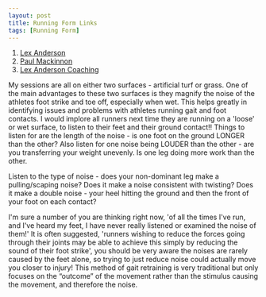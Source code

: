 ```yaml
---
layout: post
title: Running Form Links
tags: [Running Form]
---
```

1. [Lex Anderson](https://theconversation.com/listen-up-running-sounds-contain-clues-for-injury-prevention-69395)
2. [Paul Mackinnon](https://www.thebalancedrunner.com.au)
3. [Lex Anderson Coaching](https://www.facebook.com/lexandersoncoaching/)


My sessions are all on either two surfaces - artificial turf or grass. One of the main advantages to these two surfaces is they magnify the noise of the athletes foot strike and toe off, especially when wet. 
This helps greatly in identifying issues and problems with athletes running gait and foot contacts. I would implore all runners next time they are running on a 'loose' or wet surface, to listen to their feet and their ground contact!! Things to listen for are the length of the noise - is one foot on the ground LONGER than the other? 
Also listen for one noise being LOUDER than the other - are you transferring your weight unevenly. Is one leg doing more work than the other.

Listen to the type of noise - does your non-dominant leg make a pulling/scaping noise? Does it make a noise consistent with twisting? Does it make a double noise - your heel hitting the ground and then the front of your foot on each contact?

I'm sure a number of you are thinking right now, 'of all the times I've run, and I've heard my feet, I have never really listened or examined the noise of them!' It is often suggested, 'runners wishing to reduce the forces going through their joints may be able to achieve this simply by reducing the sound of their foot strike', you should be very aware the noises are rarely caused by the feet alone, so trying to just reduce noise could actually move you closer to injury! This method of gait retraining is very traditional but only focuses on the “outcome” of the movement rather than the stimulus causing the movement, and therefore the noise. 

